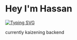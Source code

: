 # Hey I'm Hassan

[![Typing SVG](https://readme-typing-svg.herokuapp.com?color=00FF00&lines=Backend+Engineer;Learning+daily;i+use+neovim+btw)](https://git.io/typing-svg)

currently kaizening backend



 
